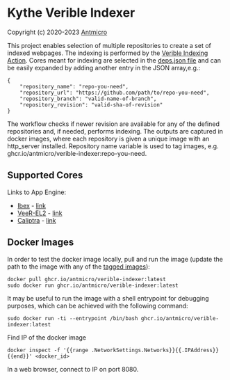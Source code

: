 # Kythe Verible Indexer

Copyright (c) 2020-2023 [Antmicro](https://www.antmicro.com)

This project enables selection of multiple repositories to create a set of indexed webpages. The indexing is performed by the [Verible Indexing Action](https://github.com/antmicro/verible-indexing-action). Cores meant for indexing are selected in the [deps.json file](https://github.com/antmicro/verible-indexer/blob/mczyz/gh-action/deps.json) and can be easily expanded by adding another entry in the JSON array,e.g.:

	{
		"repository_name": "repo-you-need",
		"repository_url": "https://github.com/path/to/repo-you-need",
		"repository_branch": "valid-name-of-branch",
		"repository_revision": "valid-sha-of-revision"
	}

The workflow checks if newer revision are available for any of the defined repositories and, if needed, performs indexing. The outputs are captured in docker images, where each repository is given a unique image with an http_server installed. Repository name variable is used to tag images, e.g. ghcr.io/antmicro/verible-indexer:repo-you-need.

## Supported Cores

Links to App Engine:

* [Ibex](https://github.com/lowRISC/ibex) - [link](https://ibex-dot-catx-ext-github-custom-runners.uc.r.appspot.com)
* [VeeR-EL2](https://github.com/antmicro/Cores-VeeR-EL2) - [link](https://cores-veer-el2-dot-catx-ext-github-custom-runners.uc.r.appspot.com)
* [Caliptra](https://github.com/chipsalliance/caliptra-rtl) - [link](https://caliptra-rtl-dot-catx-ext-github-custom-runners.uc.r.appspot.com)

## Docker Images

In order to test the docker image locally, pull and run the image (update the path to the image with any of the [tagged images](https://github.com/antmicro/verible-indexer/pkgs/container/verible-indexer)):

	docker pull ghcr.io/antmicro/verible-indexer:latest
	sudo docker run ghcr.io/antmicro/verible-indexer:latest

It may be useful to run the image with a shell entrypoint for debugging purposes, which can be achieved with the following command:

	sudo docker run -ti --entrypoint /bin/bash ghcr.io/antmicro/verible-indexer:latest

Find IP of the docker image

	docker inspect -f '{{range .NetworkSettings.Networks}}{{.IPAddress}}{{end}}' <docker_id>

In a web browser, connect to IP on port 8080.
